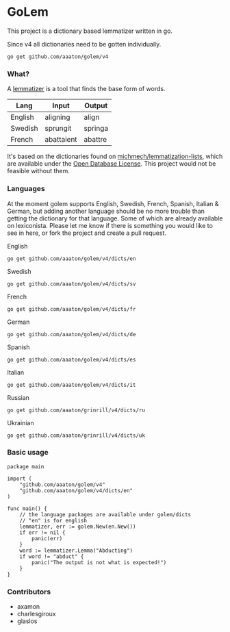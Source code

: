 # GoLem

This project is a dictionary based lemmatizer written in go. 

Since v4 all dictionaries need to be gotten individually.

```
go get github.com/aaaton/golem/v4
```


### What?

A [lemmatizer](https://en.wikipedia.org/wiki/Lemmatisation) is a tool that finds the base form of words.

| Lang    | Input      | Output  |
| ------- | ---------- | ------- |
| English | aligning   | align   |
| Swedish | sprungit   | springa |
| French  | abattaient | abattre |

It's based on the dictionaries found on [michmech/lemmatization-lists](https://github.com/michmech/lemmatization-lists), which are available under the [Open Database License](https://opendatacommons.org/licenses/odbl/summary/). This project would not be feasible without them.

### Languages

At the moment golem supports English, Swedish, French, Spanish, Italian & German, but adding another language should be no more trouble than getting the dictionary for that language. Some of which are already available on lexiconista. Please let me know if there is something you would like to see in here, or fork the project and create a pull request.

English
```
go get github.com/aaaton/golem/v4/dicts/en
```

Swedish
```
go get github.com/aaaton/golem/v4/dicts/sv
```

French
```
go get github.com/aaaton/golem/v4/dicts/fr
```

German
```
go get github.com/aaaton/golem/v4/dicts/de
```

Spanish
```
go get github.com/aaaton/golem/v4/dicts/es
```

Italian
```
go get github.com/aaaton/golem/v4/dicts/it
```

Russian
```
go get github.com/aaaton/grinrill/v4/dicts/ru
```

Ukrainian
```
go get github.com/aaaton/grinrill/v4/dicts/uk
```

### Basic usage

```golang
package main

import (
	"github.com/aaaton/golem/v4"
	"github.com/aaaton/golem/v4/dicts/en"
)

func main() {
	// the language packages are available under golem/dicts
	// "en" is for english
	lemmatizer, err := golem.New(en.New())
	if err != nil {
		panic(err)
	}
	word := lemmatizer.Lemma("Abducting")
	if word != "abduct" {
		panic("The output is not what is expected!")
	}
}
```

### Contributors

- axamon
- charlesgiroux
- glaslos
